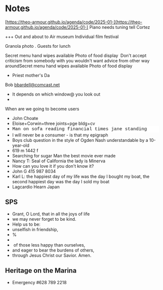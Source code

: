 # Notes

[https://theo-armour.github.io/agenda/code/2025-01-](https://theo-armour.github.io/agenda/code/2025-01-)
Piano needs tuning tell Cortez&nbsp;

+++
Out and about to Air museum&nbsp;Individual film festival

Granola photo . Guests for lunch

Secret menu hand wipes available&nbsp;Photo of food display&nbsp;
Don't accept criticism from somebody with you wouldn't want advice from other way aroundSecret menu hand wipes available Photo of food display&nbsp;

* Priest mother's Da

Bob [bbardell@comcast.net](mailto:bbardell@comcast.net)

* It depends on which window@ you look out
* 

When are we going to become users

* John Choate
* Eloise+Corwin+three joints+pge bldg+cv
* <div style="background-color: rgb(255, 255, 255); font-family: Consolas, &quot;Courier New&quot;, monospace; font-size: 15px; line-height: 20px; white-space: pre;">Man on sofa reading financial times jane standing
* I will never be a consumer - is that my epigraph
* Boys club question in the style of Ogden Nash understandable by a 10-year-old
* 619 m 1442 f
* Searching for sugar Man the best movie ever made
* Nancy T: Seal of California the lady is Minerva&nbsp;
* How can you love it if you don't know it?
* John G 415 987 8034
* Karl L: the happiest day of my life was the day I bought my boat, the second happiest day was the day I sold my boat
* Lagcardio Hearn Japan

## SPS

* Grant, O Lord, that in all the joys of life
* we may never forget to be kind.
* Help us to be:
* unselfish in friendship,
* %
* 
* &nbsp;of those less happy than ourselves,
* and eager to bear the burdens of others,
* through Jesus Christ our Savior. Amen.

## Heritage on the Marina

* Emergency #628 789 2218